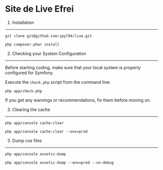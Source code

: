 Site de Live Efrei
========================

1) Installation
----------------------------------

    git clone git@github.com:spyl94/live.git

    php composer.phar install

2) Checking your System Configuration
-------------------------------------

Before starting coding, make sure that your local system is properly
configured for Symfony.

Execute the `check.php` script from the command line:

    php app/check.php

If you get any warnings or recommendations, fix them before moving on.

3) Clearing the cache
-------------------------------------

    php app/console cache:clear

    php app/console cache:clear --env=prod

3) Dump css files
-------------------------------------

    php app/console assetic:dump

    php app/console assetic:dump --env=prod --no-debug

